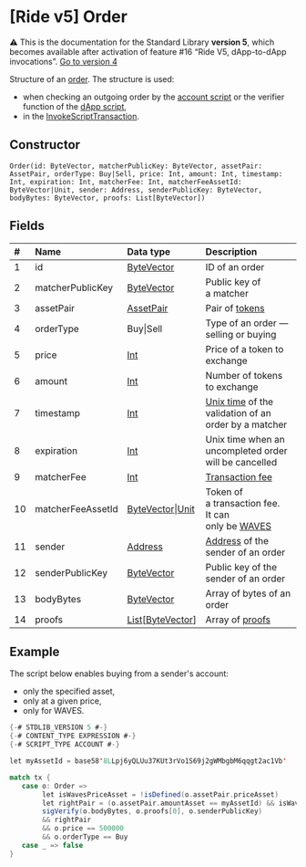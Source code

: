 # [Ride v5] Order

:warning: This is the documentation for the Standard Library **version 5**, which becomes available after activation of feature #16 “Ride V5, dApp-to-dApp invocations”. [Go to version 4](/en/ride/structures/common-structures/order)

Structure of an [order](/en/blockchain/binary-format/order-binary-format). The structure is used:
* when checking an outgoing order by the [account script](/en/ride/script/script-types/account-script) or the verifier function of the [dApp script](/en/ride/script/script-types/dapp-script),
* in the [InvokeScriptTransaction](/en/ride/v5/structures/transaction-structures/invoke-script-transaction).

## Constructor

``` ride
Order(id: ByteVector, matcherPublicKey: ByteVector, assetPair: AssetPair, orderType: Buy|Sell, price: Int, amount: Int, timestamp: Int, expiration: Int, matcherFee: Int, matcherFeeAssetId: ByteVector|Unit, sender: Address, senderPublicKey: ByteVector, bodyBytes: ByteVector, proofs: List[ByteVector])
```

## Fields

|   #   | Name | Data type | Description |
| :--- | :--- | :--- | :--- |
| 1 | id | [ByteVector](/en/ride/v5/data-types/byte-vector) | ID of an order |
| 2 | matcherPublicKey | [ByteVector](/en/ride/v5/data-types/byte-vector) | Public key of a matcher |
| 3 | assetPair | [AssetPair](/en/ride/v5/structures/common-structures/asset-pair) | Pair of [tokens](/en/blockchain/token/) |
| 4 | orderType | Buy&#124;Sell | Type of an order — selling or buying |
| 5 | price | [Int](/en/ride/v5/data-types/int) | Price of a token to exchange |
| 6 | amount | [Int](/en/ride/v5/data-types/int) | Number of tokens to exchange |
| 7 | timestamp | [Int](/en/ride/v5/data-types/int) | [Unix time](https://en.wikipedia.org/wiki/Unix_time) of the validation of an order by a matcher  |
| 8 | expiration | [Int](/en/ride/v5/data-types/int) | Unix time when an uncompleted order will be cancelled |
| 9 | matcherFee | [Int](/en/ride/v5/data-types/int) | [Transaction fee](/en/blockchain/transaction/transaction-fee) |
| 10 | matcherFeeAssetId | [ByteVector](/en/ride/v5/data-types/byte-vector)&#124;[Unit](/en/ride/v5/data-types/unit) | Token of a transaction fee.<br>It can only be [WAVES](/en/blockchain/token/waves) |
| 11 | sender | [Address](/en/ride/v5/structures/common-structures/address) | [Address](/en/blockchain/account/address) of the sender of an order |
| 12 | senderPublicKey | [ByteVector](/en/ride/v5/data-types/byte-vector) | Public key of the sender of an order |
| 13 | bodyBytes | [ByteVector](/en/ride/v5/data-types/byte-vector) | Array of bytes of an order |
| 14 | proofs | [List](/en/ride/v5/data-types/list)[[ByteVector](/en/ride/v5/data-types/byte-vector)] | Array of [proofs](/en/blockchain/transaction/transaction-proof) |

## Example

The script below enables buying from a sender's account:

- only the specified asset,
- only at a given price,
- only for WAVES.

```scala
{-# STDLIB_VERSION 5 #-}
{-# CONTENT_TYPE EXPRESSION #-}
{-# SCRIPT_TYPE ACCOUNT #-}

let myAssetId = base58'8LLpj6yQLUu37KUt3rVo1S69j2gWMbgbM6qqgt2ac1Vb'

match tx {
   case o: Order =>
        let isWavesPriceAsset = !isDefined(o.assetPair.priceAsset)
        let rightPair = (o.assetPair.amountAsset == myAssetId) && isWavesPriceAsset
        sigVerify(o.bodyBytes, o.proofs[0], o.senderPublicKey)
        && rightPair
        && o.price == 500000
        && o.orderType == Buy
   case _ => false
}
```
